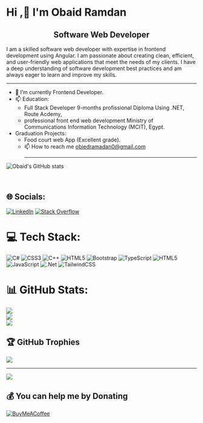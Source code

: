 # Hi ,👋 I'm Obaid Ramdan <br>

<h2 align='center'>Software Web Developer</h2>
<p>I am a skilled software web developer with expertise in frontend development using Angular. I am passionate about creating clean, efficient, and user-friendly web applications that meet the needs of my clients. I have a deep understanding of software development best practices and am always eager to learn and improve my skills.</p>

<hr>

* 🌱 I’m currently Frontend Developer.
* 📫 Education:
  - Full Stack Developer 9-months profissional Diploma Using .NET, Route Acdemy,
  - professional front end web development Ministry of Communications Information Technology (MCIT), Egypt.
* Graduation Projects:
    - Food court web App (Excellent grade).
    - 📫 How to reach me obiedramadan0@gmail.com
      <hr>
 
![Obaid's GitHub stats](https://github-readme-stats.vercel.app/api?username=obiedtaha&theme=shadow_blue&show_icons=true)

<br>


## 🌐 Socials:
[![LinkedIn](https://img.shields.io/badge/LinkedIn-%230077B5.svg?logo=linkedin&logoColor=white)](https://linkedin.com/in/obaid-ramadan-56a144180) [![Stack Overflow](https://img.shields.io/badge/-Stackoverflow-FE7A16?logo=stack-overflow&logoColor=white)](https://stackoverflow.com/users/https://stackoverflow.com/users/23294813/obied-ramadan) 

# 💻 Tech Stack:
![C#](https://img.shields.io/badge/c%23-%23239120.svg?style=for-the-badge&logo=csharp&logoColor=white) ![CSS3](https://img.shields.io/badge/css3-%231572B6.svg?style=for-the-badge&logo=css3&logoColor=white) ![C++](https://img.shields.io/badge/c++-%2300599C.svg?style=for-the-badge&logo=c%2B%2B&logoColor=white) ![HTML5](https://img.shields.io/badge/html5-%23E34F26.svg?style=for-the-badge&logo=html5&logoColor=white) ![Bootstrap](https://img.shields.io/badge/bootstrap-%238511FA.svg?style=for-the-badge&logo=bootstrap&logoColor=white) ![TypeScript](https://img.shields.io/badge/typescript-%23007ACC.svg?style=for-the-badge&logo=typescript&logoColor=white) ![HTML5](https://img.shields.io/badge/html5-%23E34F26.svg?style=for-the-badge&logo=html5&logoColor=white) ![JavaScript](https://img.shields.io/badge/javascript-%23323330.svg?style=for-the-badge&logo=javascript&logoColor=%23F7DF1E) ![.Net](https://img.shields.io/badge/.NET-5C2D91?style=for-the-badge&logo=.net&logoColor=white) ![TailwindCSS](https://img.shields.io/badge/tailwindcss-%2338B2AC.svg?style=for-the-badge&logo=tailwind-css&logoColor=white)
# 📊 GitHub Stats:
![](https://github-readme-stats.vercel.app/api?username=obiedtaha&theme=default&hide_border=false&include_all_commits=false&count_private=false)<br/>
![](https://github-readme-streak-stats.herokuapp.com/?user=obiedtaha&theme=default&hide_border=false)<br/>
![](https://github-readme-stats.vercel.app/api/top-langs/?username=obiedtaha&theme=default&hide_border=false&include_all_commits=false&count_private=false&layout=compact)

## 🏆 GitHub Trophies
![](https://github-profile-trophy.vercel.app/?username=obiedtaha&theme=radical&no-frame=false&no-bg=true&margin-w=4)

---
[![](https://visitcount.itsvg.in/api?id=obiedtaha&icon=0&color=0)](https://visitcount.itsvg.in)

  ## 💰 You can help me by Donating
  [![BuyMeACoffee](https://img.shields.io/badge/Buy%20Me%20a%20Coffee-ffdd00?style=for-the-badge&logo=buy-me-a-coffee&logoColor=black)](https://buymeacoffee.com/ObiedTaha) 

  
<!-- Proudly created with GPRM ( https://gprm.itsvg.in ) -->


 
      

